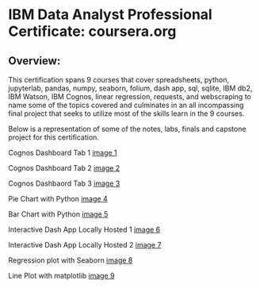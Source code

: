 # IBM Data Analyst Professional Certificate: coursera.org

## Overview:
This certification spans 9 courses that cover spreadsheets, python, jupyterlab, pandas, numpy, seaborn, folium, dash app, sql, sqlite, IBM db2, IBM Watson, IBM Cognos, linear regression, requests, and webscraping to name some of the topics covered and culminates in an all incompassing final project that seeks to utilize most of the skills learn in the 9 courses.

Below is a representation of some of the notes, labs, finals and capstone project for this certification.

Cognos Dashboard Tab 1
[image 1](Final_CapStone_Project/capstone_pics/full_dash_tabs.png)

Cognos Dashboard Tab 2
[image 2](Final_CapStone_Project/capstone_pics/New_Demographics.png)

Cognos Dashbaord Tab 3
[image 3](Final_CapStone_Project/capstone_pics/New_FTT.png)

Pie Chart with Python
[image 4](Final_CapStone_Project/capstone_pics/Key_Skills_Pie_Chart.png)

Bar Chart with Python
[image 5](Final_CapStone_Project/capstone_pics/Average_Annual_Salary_Bar_Chart.png)

Interactive Dash App Locally Hosted 1
[image 6](.png/Dash_App_Interactive_1.png)

Interactive Dash App Locally Hosted 2
[image 7](.png/Dash_App_Interactive_2.png)

Regression plot with Seaborn
[image 8](.png/RegPlot_Seaborn.png)

Line Plot with matplotlib
[image 9](.png/Line_Plot_with_Code.png)

